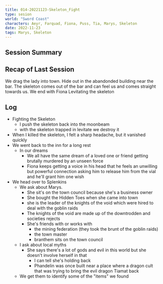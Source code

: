 ```yaml
---
title: 014-20221123-Skeleton_Fight
type: sesion
world: "Sword Coast"
characters: Aeyr, Farquad, Fiona, Puss, Tia, Marys, Skeleton
date: 2022-11-23
tags: Marys, Skeleton
---
```


## Session Summary

## Recap of Last Session

We drag the lady into town. Hide out in the abandonded building near the bar. The skeleton comes out of the bar and can feel us and comes straight towards us. We end with Fiona Levitating the skeleton
## Log

* Fighting the Skeleton
	* I push the skeleton back into the moonbeam
	* with the skeleton trapped in levitate we destroy it
* When I killed the skeleton, I felt a sharp headache, but it vanished quickly
* We went back to the inn for a long rest
	* In our dreams
		* We all have the same dream of a loved one or friend getting brutally murdered by an unseen force
		* Fiona keeps getting a voice in his head that he feels an unwilling but powerful connection asking him to release him from the vial and he'll grant him one wish
* We head over to Splenkins
	* We ask about Marys. 
		* She sit's on the town council because she's a business owner
		* She bought the Hidden Toes when she came into town
		* she is the leader of the knights of the void which were hired to deal with the goblin raids
		* The knights of the void are made up of the downtrodden and societies rejects
		* She's friends with or works with
			* the mining federation (they took the brunt of the goblin raids)
			* the town master
			* branthem sits on the town council
	* I ask about local myths
		* She says there's a lot of gods and evil in this world but she doesn't involve herself in that
			* I can tell she's holding back
			* Phandelin was once built near a place where a dragon cult that was trying to bring the evil dragon Tiamat back
	* We get them to identify some of the "items" we found